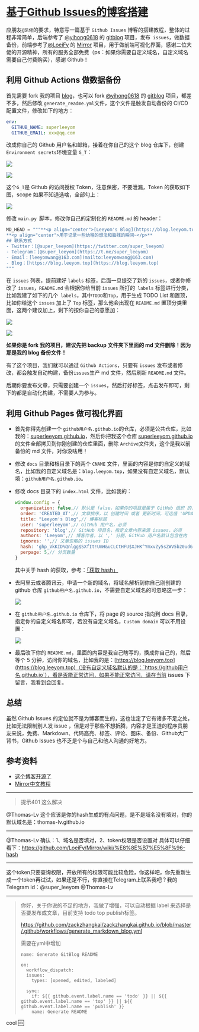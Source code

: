 # [基于Github Issues的博客搭建](https://github.com/superleeyom/blog/issues/38)

应朋友`@凯佬`的要求，特意写一篇基于 `Github Issues` 博客的搭建教程，整体的过程非常简单，后端参考了 [@yihong0618](https://github.com/yihong0618) 的 [gitblog](https://github.com/yihong0618/gitblog) 项目，发布` issues`，做数据备份，前端参考了[@LoeiFy](https://github.com/LoeiFy) 的 [Mirror](https://github.com/LoeiFy/Mirror) 项目，用于做前端可视化界面，感谢二位大佬的开源精神，所有的服务全部免费（ps：如果你需要自定义域名，自定义域名需要自己付费购买），感谢 Github！

## 利用 Github Actions 做数据备份

首先需要 fork 我的项目 [blog](https://github.com/superleeyom/blog)，也可以 fork [@yihong0618](https://github.com/yihong0618) 的 [gitblog](https://github.com/yihong0618/gitblog) 项目，都差不多，然后修改 `generate_readme.yml`文件，这个文件是触发自动备份的 CI/CD 配置文件，修改如下的地方：

```yml
env:
  GITHUB_NAME: superleeyom
  GITHUB_EMAIL: xxx@qq.com
```

改成你自己的 Github 用户名和邮箱，接着在你自己的这个 blog 仓库下，创建 `Environment secrets`环境变量 `G_T`：

![](https://raw.githubusercontent.com/superleeyom/blog/main/img/20210906215624.png)

![](https://raw.githubusercontent.com/superleeyom/blog/main/img/20210906220916.png)

这个`G_T`是 Github 的访问授权 Token，注意保密，不要泄漏，Token 的获取如下图，scope 如果不知道选啥，全部勾上：

![](https://raw.githubusercontent.com/superleeyom/blog/main/img/20210906215515.png)

修改 `main.py `脚本，修改你自己的定制化的 `README.md` 的 header：

```python
MD_HEAD = """**<p align="center">[Leeyom's Blog](https://blog.leeyom.top)</p>**
**<p align="center">用于记录一些幼稚的想法和脑残的瞬间~</p>**
## 联系方式
- Twitter：[@super_leeyom](https://twitter.com/super_leeyom)
- Telegram：[@super_leeyom](https://t.me/super_leeyom)
- Email：[leeyomwang@163.com](mailto:leeyomwang@163.com)
- Blog：[https://blog.leeyom.top](https://blog.leeyom.top)
"""
```

在 `issues` 列表，提前建好 `labels` 标签，后面一旦提交了新的 `issues`，或者你修改了 `issues`，`README.md` 会根据你给当前 `issues` 所打的` labels` 标签进行分类，比如我建了如下的几个` labels`，其中`TODO`和`Top`，用于生成 TODO List 和置顶，比如你给这个 `issues` 加上了 `Top` 标签，那么他会出现在 `README.md` 置顶分类里面，这两个建议加上，剩下的按你自己的意愿加：

![](https://raw.githubusercontent.com/superleeyom/blog/main/img/20210906220109.png)

![](https://raw.githubusercontent.com/superleeyom/blog/main/img/20210906220253.png)

**如果你是 fork 我的项目，建议先把 backup 文件夹下里面的 md 文件删除！因为那是我的 blog 备份文件！**

有了这个项目，我们就可以通过 `Github Actions`，只要有 `issues` 发布或者修改，都会触发自动构建，备份` issues `生产 md 文件，然后刷新 `README.md` 文件。

后期你要发布文章，只需要创建一个 `issues`，然后打好标签，点击发布即可，剩下的都是自动化构建，不需要人为参与。

## 利用 Github Pages 做可视化界面

- 首先你得先创建一个 `github用户名.github.io`的仓库，必须是公共仓库，比如我的：[superleeyom.github.io](https://github.com/superleeyom/superleeyom.github.io)，然后你把我这个仓库 [superleeyom.github.io](https://github.com/superleeyom/superleeyom.github.io) 的文件全部拷贝到你刚创建的仓库里面，删除 `Archive`文件夹，这个是我以前备份的 md 文件，对你没啥用！

- 修改 `docs` 目录和根目录下的两个 `CNAME` 文件，里面的内容是你的自定义的域名，比如我的自定义域名是：`blog.leeyom.top`，如果没有自定义域名，默认填：`github用户名.github.io`。

- 修改 docs 目录下的 `index.html` 文件，比如我的：

  ```js
  window.config = {
    organization: false,// 默认是 false，如果你的项目是属于 GitHub 组织 的，请设置为 true
    order: 'CREATED_AT',// 文章排序，以 创建时间 或者 更新时间，可选值 'UPDATED_AT'，'CREATED_AT'
    title: "Leeyom's Blog",// 博客标题
    user: 'superleeyom',// GitHub 用户名，必须
    repository: 'blog',// GitHub 项目名，指定文章内容来源 issues，必须
    authors: 'Leeyom',// 博客作者，以 ',' 分割，GitHub 用户名默认包含在内
    ignores: '',// 文章忽略的 issues ID
    hash: 'ghp_VkKID%Qnlgg$SXfIt!UmH&uCLCtHFU$XJHK^YmxvZy5sZWV5b20udG9w',// hash，必须
    perpage: 5,// 分页数量
  }
  ```

  其中关于 hash 的获取，参考：[「获取 hash」](https://github.com/LoeiFy/Mirror/wiki/%E8%8E%B7%E5%8F%96-hash)

- 去阿里云或者腾讯云，申请一个新的域名，将域名解析到你自己刚创建的 github 仓库 `github用户名.github.io`，不需要自定义域名的可忽略这一步：

  ![](https://raw.githubusercontent.com/superleeyom/blog/main/img/20210906222239.png)

- 在 `github用户名.github.io` 仓库下，将 page 的 source 指向到 docs 目录，指定你的自定义域名即可，若没有自定义域名，`Custom domain` 可以不用设置：

  ![](https://raw.githubusercontent.com/superleeyom/blog/main/img/20210906222539.png)

- 最后改下你的 `README.md`，里面的内容是我自己瞎写的，换成你自己的，然后等个 5 分钟，访问你的域名，比如我的是：[https://blog.leeyom.top](https://blog.leeyom.top)（没有自定义域名默认的是：`https://github用户名.github.io`），看是否能正常访问，如果不能正常访问，请在当前 issues 下留言，我看到会回复。

## 总结

虽然 Github Issues 的定位就不是为博客而生的，这也注定了它有诸多不足之处，比如无法限制别人发 issue ，但是对于那些不想折腾，内容才是王道的程序员朋友来说，免费、Markdown、代码高亮、标签、评论、图床、备份、Github大厂背书，Github Issues 也不乏是个与自己和他人沟通的好地方。

## 参考资料

- [这个博客开源了](https://github.com/yihong0618/gitblog/issues/177)
- [Mirror中文教程](https://github.com/LoeiFy/Mirror/wiki/%E4%B8%AD%E6%96%87%E6%95%99%E7%A8%8B)

---

> 提示401 这么解决

@Thomas-Lv 这个应该是你的hash生成的有点问题，是不是域名没有填对，你的默认域名是：thomas-lv.github.io

---

@Thomas-Lv 确认：1、域名是否填对，2、token权限是否设置对
具体可以仔细看下：https://github.com/LoeiFy/Mirror/wiki/%E8%8E%B7%E5%8F%96-hash

---

这个token只要查询权限，开放所有的权限可能比较危险，你这样吧，你先重新生成一个token再试试，如果还是不行，你直接在Telegram上联系我吧？我的Telegram id：@super_leeyom
@Thomas-Lv

---

> 你好，关于你说的不足的地方，我做了增强，可以自动根据 label 来选择是否要发布成文章，目前支持 todo top publish标签。
> 
> https://github.com/zackzhangkai/zackzhangkai.github.io/blob/master/.github/workflows/generate_markdown_blog.yml
> 
> 需要在yml中增加
> 
> ```
> name: Generate GitBlog README
> 
> on:
>   workflow_dispatch:
>   issues:
>     types: [opened, edited, labeled]
> 
>   sync:
>     if: ${{ github.event.label.name == 'todo' }} || ${{ github.event.label.name == 'top' }} || ${{ github.event.label.name == 'publish' }}
>     name: Generate README
> ```

cool 🆒